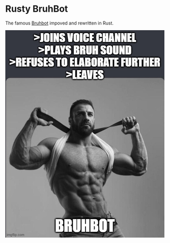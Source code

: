 # Rusty BruhBot
The famous [Bruhbot](https://github.com/LetUsFlow/BruhBot) impoved and rewritten in Rust.

![BruhBot Logo](logo.jpg)
